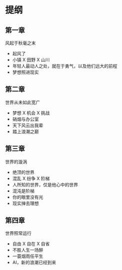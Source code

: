# 提纲

## 第一章
风起于秋毫之末
* 起风了
* 小镇 X 田野 X 山川
* 年轻人最动人之处，就在于勇气，以及他们远大的前程
* 梦想照进现实

## 第二章
世界从未如此宽广
* 梦想 X 机会 X 挑战
* 硝烟与办公室
* 天下风云出我辈
* 踏上浪潮之巅

## 第三章
世界的漩涡
* 绝顶的世界
* 混乱 X 纷争 X 阶梯
* 人所知的世界，仅是他心中的世界
* 混沌是阶梯
* 你的眼里没有光
* 现实掸去理想

## 第四章
世界照常运行
* 自由 X 自在 X 自省
* 不胜人生一场醉
* 一蓑烟雨任平生
* AI，新的浪潮已经到来


